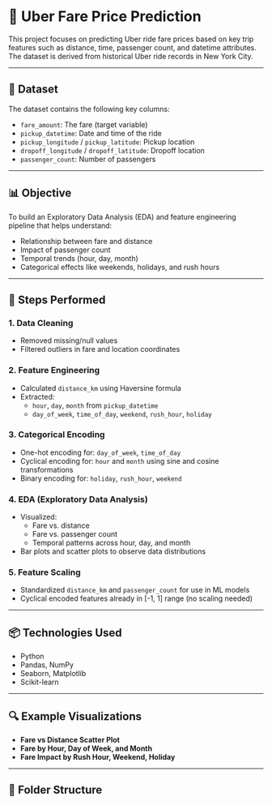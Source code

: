# 🚕 Uber Fare Price Prediction

This project focuses on predicting Uber ride fare prices based on key trip features such as distance, time, passenger count, and datetime attributes. The dataset is derived from historical Uber ride records in New York City.

---

## 📁 Dataset

The dataset contains the following key columns:
- `fare_amount`: The fare (target variable)
- `pickup_datetime`: Date and time of the ride
- `pickup_longitude` / `pickup_latitude`: Pickup location
- `dropoff_longitude` / `dropoff_latitude`: Dropoff location
- `passenger_count`: Number of passengers

---

## 📊 Objective

To build an Exploratory Data Analysis (EDA) and feature engineering pipeline that helps understand:
- Relationship between fare and distance
- Impact of passenger count
- Temporal trends (hour, day, month)
- Categorical effects like weekends, holidays, and rush hours

---

## 🧪 Steps Performed

### 1. **Data Cleaning**
- Removed missing/null values
- Filtered outliers in fare and location coordinates

### 2. **Feature Engineering**
- Calculated `distance_km` using Haversine formula
- Extracted:
  - `hour`, `day`, `month` from `pickup_datetime`
  - `day_of_week`, `time_of_day`, `weekend`, `rush_hour`, `holiday`

### 3. **Categorical Encoding**
- One-hot encoding for: `day_of_week`, `time_of_day`
- Cyclical encoding for: `hour` and `month` using sine and cosine transformations
- Binary encoding for: `holiday`, `rush_hour`, `weekend`

### 4. **EDA (Exploratory Data Analysis)**
- Visualized:
  - Fare vs. distance
  - Fare vs. passenger count
  - Temporal patterns across hour, day, and month
- Bar plots and scatter plots to observe data distributions

### 5. **Feature Scaling**
- Standardized `distance_km` and `passenger_count` for use in ML models
- Cyclical encoded features already in [-1, 1] range (no scaling needed)

---

## 📦 Technologies Used

- Python
- Pandas, NumPy
- Seaborn, Matplotlib
- Scikit-learn

---

## 🔍 Example Visualizations

- **Fare vs Distance Scatter Plot**
- **Fare by Hour, Day of Week, and Month**
- **Fare Impact by Rush Hour, Weekend, Holiday**

---

## 📂 Folder Structure

